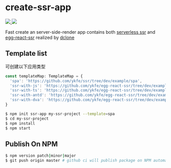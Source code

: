 # create-ssr-app

<a href="https://github.com/zhangyuang/create-ssr-app/actions">
  <img src="https://github.com/zhangyuang/create-ssr-app/workflows/CI/badge.svg"/>
</a>
<a href="https://codecov.io/gh/zhangyuang/create-ssr-app">
  <img src="https://codecov.io/gh/zhangyuang/create-ssr-app/branch/master/graph/badge.svg?token=TW0NOTDU39"/>
</a>  

Fast create an server-side-render app contains both [serverless ssr](https://github.com/ykfe/ssr) and [egg-react-ssr](https://github.com/ykfe/egg-react-ssr/) realized by [dclone](https://github.com/ykfe/dclone)

## Template list

可创建以下应用类型

```js
const templateMap: TemplateMap = {
  'spa': 'https://github.com/ykfe/ssr/tree/dev/example/spa',
  'ssr-with-js': 'https://github.com/ykfe/egg-react-ssr/tree/dev/example/ssr-with-js',
  'ssr-with-ts': 'https://github.com/ykfe/egg-react-ssr/tree/dev/example/ssr-with-ts',
  'ssr-with-antd': 'https://github.com/ykfe/egg-react-ssr/tree/dev/example/ssr-with-antd',
  'ssr-with-dva': 'https://github.com/ykfe/egg-react-ssr/tree/dev/example/ssr-with-dva'
}
```

```bash
$ npm init ssr-app my-ssr-project --template=spa
$ cd my-ssr-project
$ npm install
$ npm start
```

## Publish On NPM

```bash
$ npm version patch|minor|major
$ git push origin master # github ci will publish package on NPM automatically
```
